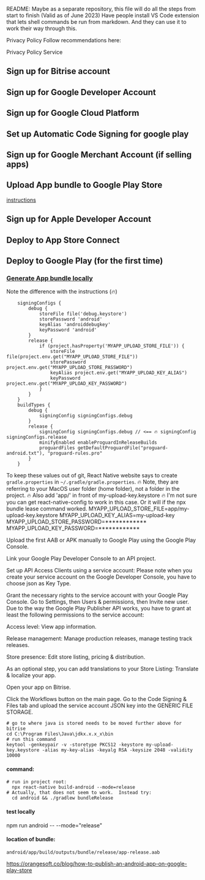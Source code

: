 
README:
Maybe as a separate repository, this file will do all the steps from start to finish (Valid as of June 2023)
Have people install VS Code extension that lets shell commands be run from markdown.  And they can use it to work their way through this.

Privacy Policy
Follow recommendations here:

Privacy Policy Service

## Sign up for Bitrise account

## Sign up for Google Developer Account

## Sign up for Google Cloud Platform

## Set up Automatic Code Signing for google play

## Sign up for Google Merchant Account (if selling apps)

## Upload App bundle to Google Play Store
[instructions](https://reactnative.dev/docs/signed-apk-android)

## Sign up for Apple Developer Account

## Deploy to App Store Connect

## Deploy to Google Play (for the first time)
### [Generate App bundle locally](https://reactnative.dev/docs/signed-apk-android)
Note the difference with the instructions (🔥)
```Gradle
    signingConfigs {
        debug {
            storeFile file('debug.keystore')
            storePassword 'android'
            keyAlias 'androiddebugkey'
            keyPassword 'android'
        }
        release {
            if (project.hasProperty('MYAPP_UPLOAD_STORE_FILE')) {
                storeFile file(project.env.get("MYAPP_UPLOAD_STORE_FILE"))
                storePassword project.env.get("MYAPP_UPLOAD_STORE_PASSWORD")
                keyAlias project.env.get("MYAPP_UPLOAD_KEY_ALIAS")
                keyPassword project.env.get("MYAPP_UPLOAD_KEY_PASSWORD")
            }
        }
    }
    buildTypes {
        debug {
            signingConfig signingConfigs.debug
        }
        release {
            signingConfig signingConfigs.debug // <== 🔥 signingConfig signingConfigs.release
            minifyEnabled enableProguardInReleaseBuilds
            proguardFiles getDefaultProguardFile("proguard-android.txt"), "proguard-rules.pro"
        }
    }

```
To keep these values out of git, React Native website says to create `gradle.properties` in `~/.gradle/gradle.properties`.
🔥 Note, they are referring to your MacOS user folder (home folder), not a folder in the project.
🔥 Also add 'app/' in front of my-upload-key.keystore
🔥 I'm not sure you can get react-native-config to work in this case. Or it will if the npx bundle lease command worked.
MYAPP_UPLOAD_STORE_FILE=app/my-upload-key.keystore
MYAPP_UPLOAD_KEY_ALIAS=my-upload-key
MYAPP_UPLOAD_STORE_PASSWORD=************
MYAPP_UPLOAD_KEY_PASSWORD=************

Upload the first AAB or APK manually to Google Play using the Google Play Console.

Link your Google Play Developer Console to an API project.

Set up API Access Clients using a service account: Please note when you create your service account on the Google Developer Console, you have to choose json as Key Type.

Grant the necessary rights to the service account with your Google Play Console. Go to Settings, then Users & permissions, then Invite new user. Due to the way the Google Play Publisher API works, you have to grant at least the following permissions to the service account:

Access level: View app information.

Release management: Manage production releases, manage testing track releases.

Store presence: Edit store listing, pricing & distribution.

As an optional step, you can add translations to your Store Listing: Translate & localize your app.

Open your app on Bitrise.

Click the Workflows button on the main page.
Go to the Code Signing & Files tab and upload the service account JSON key into the GENERIC FILE STORAGE.


```shell
# go to where java is stored needs to be moved further above for bitrise
cd C:\Program Files\Java\jdkx.x.x_x\bin
# run this command
keytool -genkeypair -v -storetype PKCS12 -keystore my-upload-key.keystore -alias my-key-alias -keyalg RSA -keysize 2048 -validity 10000

```
#### command:
```shell
# run in project root:
  npx react-native build-android --mode=release
# Actually, that does not seem to work.  Instead try:
  cd android && ./gradlew bundleRelease
```
#### test locally
  npm run android -- --mode="release"

#### location of bundle:
  `android/app/build/outputs/bundle/release/app-release.aab`


https://orangesoft.co/blog/how-to-publish-an-android-app-on-google-play-store